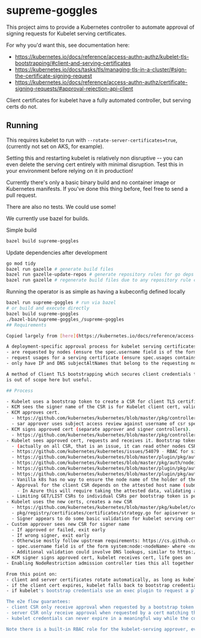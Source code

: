 # supreme-goggles

This project aims to provide a Kubernetes controller to automate approval of signing requests for Kubelet serving certificates.

For why you'd want this, see documentation here:
- https://kubernetes.io/docs/reference/access-authn-authz/kubelet-tls-bootstrapping/#client-and-serving-certificates
- https://kubernetes.io/docs/tasks/tls/managing-tls-in-a-cluster/#sign-the-certificate-signing-request
- https://kubernetes.io/docs/reference/access-authn-authz/certificate-signing-requests/#approval-rejection-api-client

Client certificates for kubelet have a fully automated controller, but serving certs do not.

## Running

This requires kubelet to run with `--rotate-server-certificates=true`, (currently not set on AKS, for example).

Setting this and restarting kubelet is relatively non disruptive -- you can even delete the serving cert entirely with minimal disruption. Test this in your environment before relying on it in production!

Currently there's only a basic binary build and no container image or Kubernetes manifests. If you've done this thing before, feel free to send a pull request.

There are also no tests. We could use some!

We currently use bazel for builds. 

Simple build
```sh
bazel build supreme-goggles
```

Update dependencies after development
```sh
go mod tidy
bazel run gazelle # generate build files
bazel run gazelle-update-repos # generate repository rules for go deps
bazel run gazelle # regenerate build files due to any repository rule changes
```

Running the operator is as simple as having a kubeconfig defined locally
```sh
bazel run supreme-goggles # run via bazel
# or build and execute directly
bazel build supreme-goggles
./bazel-bin/supreme-goggles_/supreme-goggles
## Requirements

Copied largely from [here](https://kubernetes.io/docs/reference/access-authn-authz/kubelet-tls-bootstrapping/#client-and-serving-certificates).

A deployment-specific approval process for kubelet serving certificates should typically only approve CSRs which:
- are requested by nodes (ensure the spec.username field is of the form system:node:<nodeName> and spec.groups contains system:nodes)
- request usages for a serving certificate (ensure spec.usages contains server auth, optionally contains digital signature and key encipherment, and contains no other usages)
- only have IP and DNS subjectAltNames that belong to the requesting node, and have no URI and Email subjectAltNames (parse the x509 Certificate Signing Request in spec.request to verify subjectAltNames)

A method of Client TLS bootstrapping which secures client credentials to each node will suffice to prove these points, which 
is out of scope here but useful.

## Process

- Kubelet uses a bootstrap token to create a CSR for client TLS certificates.
- KCM sees the signer name of the CSR is for Kubelet client cert, validates CSR properties accordingly.
- KCM approves cert. 
  - https://github.com/kubernetes/kubernetes/blob/master/pkg/controller/certificates/approver/sarapprove.go
  - sar approver uses subject access review against username of csr spec, which will be allowed for bootstrap tokens by built in rbac policies.
- KCM signs approved cert (separate approver and signer controllers).
  - https://github.com/kubernetes/kubernetes/blob/master/pkg/controller/certificates/signer/signer.go
- Kubelet sees approved cert, requests and receives it. Bootstrap token has GET/LIST CSR 
  - (actually on all CSR, that is an issue, it can read other nodes CSR even with NodeRestriction because NodeRestriction uses system:nodes and doesn't limit CSR for bootstrapping? from Ace's glance at source code)
  - https://github.com/kubernetes/kubernetes/issues/54079 - RBAC for single object
  - https://github.com/kubernetes/kubernetes/blob/master/plugin/pkg/auth/authorizer/rbac/bootstrappolicy/policy.go
  - https://github.com/kubernetes/kubernetes/blob/master/pkg/auth/nodeidentifier/default.go#L37 - uses system:nodes prefix
  - https://github.com/kubernetes/kubernetes/blob/master/plugin/pkg/auth/authorizer/node/node_authorizer.go - no certs filtered here
  - https://github.com/kubernetes/kubernetes/blob/master/plugin/pkg/auth/authenticator/token/bootstrap/bootstrap.go#L147 bootstrap token does get authorized by name, but system-bootstrappers
  - Vanilla k8s has no way to ensure the node name of the holder of the bootstrap token matches the CSR. This can be implemented in cloud provider/host specific ways. For example, Azure offers attested VM metadata. 
  - Approval for the client CSR depends on the attested host name (submitted by client) of the requesting bootstrap token matching the requested subject for the hostname
    - In Azure this will require taking the attested data, validating and decoding the VmId, requesting the bootstrap token from a custom server which will look up the VM against ARM, ensuring both its globally unique VMID matches (since resource IDs can be recreated/squatted) and the hostname matches the client request.
  - Limiting GET/LIST CSRs to individual CSRs per bootstrap token is possible, but requires either extremely fine grained, high churn RBAC rules, or a webhook on CSRs. 
- Kubelet uses the new certs, creates a new CSR
  - https://github.com/kubernetes/kubernetes/blob/master/pkg/kubelet/certificate/kubelet.go for implementation.
  - pkg/registry/certificates/certificates/strategy.go for apiserver setting of username to node username, reliably
  - Signer appears to do some basic validation for kubelet serving certs, but does not validate username of CSR is node client cert https://cs.github.com/kubernetes/kubernetes/blob/575031b68f5d52e541de6418a59a832252244486/pkg/controller/certificates/signer/signer.go#L251
- Custom approver sees new CSR for signer name
  - If approved or failed, exit early
  - If wrong signer, exit early
  - Otherwise mostly follow upstream requirements: https://cs.github.com/kubernetes/kubernetes/blob/575031b68f5d52e541de6418a59a832252244486/pkg/apis/certificates/helpers.go#L68
  - spec.username field is of the form system:node:<nodeName> where <nodeName> is the SAN of the serving cert in the embedded request.
  - Additional validation could involve DNS lookups, similar to https://github.com/postfinance/kubelet-csr-approver/blob/481f790fad7a60dff4089f59604893fcd44af580/internal/controller/regex_ip_checks.go#L20
- KCM signer signs approved cert, kubelet receives cert, life goes on
- Enabling NodeRestriction admission controller ties this all together for higher level resources.

From this point on:
- client and server certificates rotate automatically, as long as kubelet still has a valid client cert.
- if the client cert expires, kubelet falls back to bootstrap credentials. 
- if kubelet's bootstrap credentials use an exec plugin to request a platform auth token and use that to request a short lived bootstrap token, it will be able to re-bootstrap successfully even after client cert expiry with strong guarantees.

The e2e flow guarantees:
- client CSR only receive approval when requested by a bootstrap token with matching hostname, or theselves.
- server CSR only receive approval when requested by a cert matching the requested certificate
- kubelet credentials can never expire in a meaningful way while the control plane is up.

Note there is a built-in RBAC role for the kubelet-serving approver, even though the approver itself is not built-in (only the signer): system:certificates.k8s.io:kubelet-serving-approver
